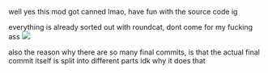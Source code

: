 well yes this mod got canned lmao, have fun with the source code ig

everything is already sorted out with roundcat, dont come for my fucking ass
![](https://cdn.discordapp.com/attachments/931025325356355625/1058216145540370452/image.png)

also the reason why there are so many final commits, is that the actual final commit itself is split into different parts idk why it does that
